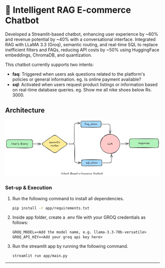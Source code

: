# 💬 Intelligent RAG E-commerce Chatbot

Developed a Streamlit-based chatbot, enhancing user experience by ~60% and revenue potential by ~40% with a conversational interface. Integrated RAG with LLaMA 3.3 (Groq), semantic routing, and real-time SQL to replace inefficient filters and FAQs, reducing API costs by ~50% using HuggingFace embeddings, ChromaDB, and quantization.



This chatbot currently supports two intents:

- **faq**: Triggered when users ask questions related to the platform's policies or general information. eg. Is online payment available?
- **sql**: Activated when users request product listings or information based on real-time database queries. eg. Show me all nike shoes below Rs. 3000.





## Architecture
![architecture diagram of the e-commerce chatbot](app/resources/architecture-diagram.png)


### Set-up & Execution

1. Run the following command to install all dependencies. 

    ```bash
    pip install -r app/requirements.txt
    ```

1. Inside app folder, create a .env file with your GROQ credentials as follows:
    ```text
    GROQ_MODEL=<Add the model name, e.g. llama-3.3-70b-versatile>
    GROQ_API_KEY=<Add your groq api key here>
    ```

1. Run the streamlit app by running the following command.

    ```bash
    streamlit run app/main.py
    ```

---
